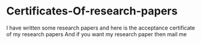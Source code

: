 # Certificates-Of-research-papers
I have written some research papers and here is the acceptance certificate of my research papers
And if you want my research paper then mail me
